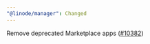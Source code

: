 ```yaml
---
"@linode/manager": Changed
---
```


Remove deprecated Marketplace apps ([#10382](https://github.com/linode/manager/pull/10382))
